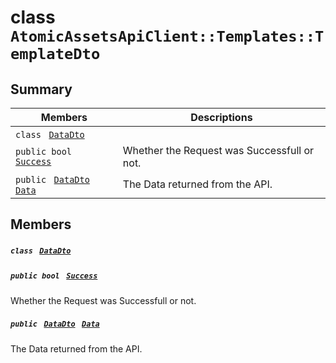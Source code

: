 # class `AtomicAssetsApiClient::Templates::TemplateDto` 

## Summary

 Members                                | Descriptions                                
----------------------------------------|---------------------------------------------
`class ` [`DataDto`](AtomicAssetsApiClient--Templates--TemplateDto--DataDto.md)        | 
`public bool ` [`Success`](#class_atomic_assets_api_client_1_1_templates_1_1_template_dto_1a506fb037fbb6bfe8f254c021a2c3cfac) | Whether the Request was Successfull or not.
`public ` [`DataDto`](AtomicAssetsApiClient--Templates--TemplateDto--DataDto.md)` ` [`Data`](#class_atomic_assets_api_client_1_1_templates_1_1_template_dto_1a65c0779654774581967081cf3136bd84) | The Data returned from the API.

## Members

##### `class ` [`DataDto`](AtomicAssetsApiClient--Templates--TemplateDto--DataDto.md) 

##### `public bool ` [`Success`](#class_atomic_assets_api_client_1_1_templates_1_1_template_dto_1a506fb037fbb6bfe8f254c021a2c3cfac) 

Whether the Request was Successfull or not.

##### `public ` [`DataDto`](AtomicAssetsApiClient--Templates--TemplateDto--DataDto.md)` ` [`Data`](#class_atomic_assets_api_client_1_1_templates_1_1_template_dto_1a65c0779654774581967081cf3136bd84) 

The Data returned from the API.

